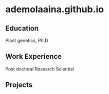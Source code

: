 # ademolaaina.github.io

## Education
Plant genetics, Ph.D

## Work Experience
Post doctoral Research Scientist

## Projects

